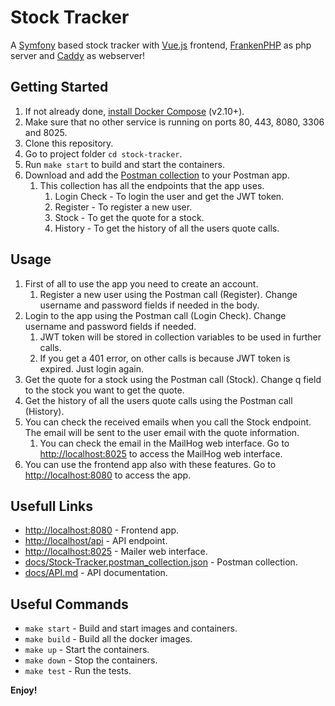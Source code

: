 # Stock Tracker

A [Symfony](https://symfony.com) based stock tracker with [Vue.js](https://vuejs.org/) frontend, [FrankenPHP](https://frankenphp.dev) as php server and [Caddy](https://caddyserver.com/) as webserver!

## Getting Started

1. If not already done, [install Docker Compose](https://docs.docker.com/compose/install/) (v2.10+).
2. Make sure that no other service is running on ports 80, 443, 8080, 3306 and 8025.
3. Clone this repository.
4. Go to project folder `cd stock-tracker`.
5. Run `make start` to build and start the containers.
6. Download and add the [Postman collection](docs/Stock-Tracker.postman_collection.json) to your Postman app.
   1. This collection has all the endpoints that the app uses.
      1. Login Check - To login the user and get the JWT token.
      2. Register - To register a new user.
      3. Stock - To get the quote for a stock.
      4. History - To get the history of all the users quote calls.

## Usage
1. First of all to use the app you need to create an account.
   1. Register a new user using the Postman call (Register). Change username and password fields if needed in the body.
2. Login to the app using the Postman call (Login Check). Change username and password fields if needed.
   1. JWT token will be stored in collection variables to be used in further calls.
   2. If you get a 401 error, on other calls is because JWT token is expired. Just login again.
3. Get the quote for a stock using the Postman call (Stock). Change q field to the stock you want to get the quote.
4. Get the history of all the users quote calls using the Postman call (History).
5. You can check the received emails when you call the Stock endpoint. The email will be sent to the user email with the quote information.
   1. You can check the email in the MailHog web interface. Go to [http://localhost:8025](http://localhost:8025) to access the MailHog web interface.
6. You can use the frontend app also with these features. Go to [http://localhost:8080](http://localhost:8080) to access the app.

## Usefull Links
* [http://localhost:8080](http://localhost:8080) - Frontend app.
* [http://localhost/api](http://localhost/api) - API endpoint.
* [http://localhost:8025](http://localhost:8025) - Mailer web interface.
* [docs/Stock-Tracker.postman_collection.json](docs/Stock-Tracker.postman_collection.json) - Postman collection.
* [docs/API.md](docs/API.md) - API documentation.

## Useful Commands

* `make start` - Build and start images and containers.
* `make build` - Build all the docker images.
* `make up` - Start the containers.
* `make down` - Stop the containers.
* `make test` - Run the tests.

**Enjoy!**

